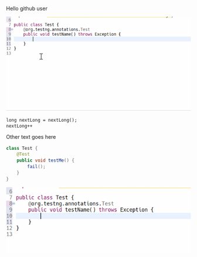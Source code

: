Hello github user

![gif with long creation](long_id.gif "Making a random long")


    long nextLong = nextLong();
    nextLong++

Other text goes here

```java
class Test {
    @Test
    public void testMe() {
        fail();
    }
}
```

![gif with long creation](long_id_small.gif "Making a random long")
